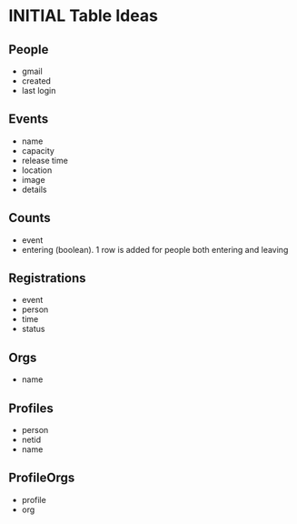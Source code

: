 # INITIAL Table Ideas

## People
- gmail
- created
- last login

## Events
- name
- capacity
- release time
- location
- image
- details

## Counts
- event
- entering (boolean). 1 row is added for people both entering and leaving

## Registrations
- event
- person
- time
- status

## Orgs
- name

## Profiles
- person
- netid
- name

## ProfileOrgs
- profile
- org